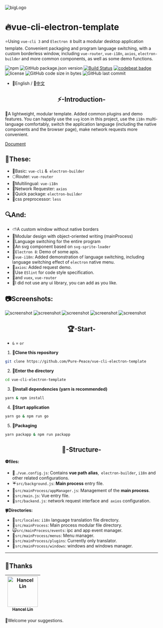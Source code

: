 ![bigLogo](http://otsu.fun/big_logo.png)
# 🔥vue-cli-electron-template
⭐Using `vue-cli 3` and `Electron 8` built a modular desktop application template. Convenient packaging and program language switching,  with a custom borderless window, including `vue-router`, `vue-i18n`, `axios`, `electron-builder` and more common components, as well as some demo functions.

![npm](https://img.shields.io/npm/v/@vue/cli?color=aa&label=vue-cli)
![GitHub package.json version](https://img.shields.io/github/package-json/v/Pure-Peace/vue-cli-electron-template?color=yellow&logo=yellow&logoColor=yellow)
[![Build Status](https://travis-ci.org/Pure-Peace/vue-cli-electron-template.svg?branch=master)](https://travis-ci.org/Pure-Peace/vue-cli-electron-template)
[![codebeat badge](https://codebeat.co/badges/ee804451-ff1f-4e2f-9858-b0b3e2d96a3f)](https://codebeat.co/projects/github-com-pure-peace-vue-cli-electron-template-master)
![license](https://img.shields.io/badge/license-MIT-000000.svg)
![GitHub code size in bytes](https://img.shields.io/github/languages/code-size/Pure-Peace/vue-cli-electron-template?color=aa&label=Lightweight&logo=aa&logoColor=aa)
![GitHub last commit](https://img.shields.io/github/last-commit/Pure-Peace/vue-cli-electron-template)


- 🌺English / 💖[中文](https://github.com/Pure-Peace/vue-cli-electron-template/blob/master/README_ZH.md)

<h2 align="center">⚡-Introduction-</h2>

🚀A lightweight, modular template. Added common plugins and demo features. You can happily use the `svg` icon in this project, use the `i18n` multi-language comfortably, switch the application language (including the native components and the browser page), make network requests more convenient.

[Document](https://github.com/Pure-Peace/vue-cli-electron-template/wiki)

## 📘These:
- 🍊Basic: `vue-cli` &` electron-builder`
- 🌕Router: `vue-router`
- 🍁Multilingual: `vue-i18n`
- 🌝Network Requester: `axios`
- 🚅Quick package: `electron-builder`
- 💚css preprocessor: `less`

## 🔍And:
- ⛅A custom window without native borders
- 🎨Modular design with object-oriented writing (mainProcess)
- 🍰Language switching for the entire program
- 🐳An svg component based on `svg-sprite-loader`
- 🏀`Electron 8`: Demo of some apis.
- 🍉`vue-i18n`: Added demonstration of language switching, including language switching effect of `electron` native menu.
- 🍩`axios`: Added request demo.
- 🌼Use `ESlint` for code style specification.
- 🌠and `vuex`, `vue-router`
- 🍖I did not use any ui library, you can add as you like.

## 📷Screenshots:
![screenshot](http://otsu.fun/demos/0.png)
![screenshot](http://otsu.fun/demos/1.png)
![screenshot](http://otsu.fun/demos/gw.png)
![screenshot](http://otsu.fun/demos/2.png)
![screenshot](http://otsu.fun/demos/3.png)


<h2 align="center">🏆-Start-</h2>

- `&` = `or`

 1. **🍬Clone this repository**
 
```bash
git clone https://github.com/Pure-Peace/vue-cli-electron-template
```

 2. **🍮Enter the directory**
 
```bash
cd vue-cli-electron-template
```

 3. **🍙Install dependencies (yarn is recommended)**
 
```bash
yarn & npm install
```

 4. **🌽Start application**
 
```bash
yarn go & npm run go
```

 5. **🍭Packaging**
 
```bash
yarn packapp & npm run packapp
```


<h2 align="center">🍌-Structure-</h2>

**⚽files:**

- 🎰`./vue.config.js`: Contains **vue path alias**,` electron-builder`, `i18n` and other related configurations.
- ☔`src/background.js`: **Main process** entry file.
- 🐐`src/mainProcess/appManager.js`: Management of the **main process**.
- 🚧`src/main.js`: Vue entry file.
- 🏨`src/backend.js`: network request interface and` axios` configuration.

**🍀Directories:**

- 🌲`src/locales`: `i18n` language translation file directory.
- 🐓`src/mainProcess`: Main process modular file directory.
- 🙀`src/mainProcess/events`: ipc and app event manager.
- 🌴`src/mainProcess/menus`: Menu manager.
- 🐏`src/mainProcess/plugins`: Currently only translator.
- 🙉`src/mainProcess/windows`: windows and windows manager.

---
## 🌹Thanks


<!-- ALL-CONTRIBUTORS-LIST:START - Do not remove or modify this section -->
<!-- prettier-ignore -->
| [<img src="https://avatars0.githubusercontent.com/u/1502581?&v=4" width="100px;" alt="Hancel Lin"/><br /><sub><b>Hancel Lin</b></sub>](https://github.com/imlinhanchao)<br /> |
| :---: |

<!-- ALL-CONTRIBUTORS-LIST:END -->

🌺Welcome your suggestions.